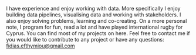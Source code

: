 I have experience and enjoy working with data. More specifically I enjoy building data pipelines, visualising data and 
working with stakeholders. I also enjoy solving problems, learning and co-creating. On a more personal note, I program for fun, read 
a lot and have played international rugby for Cyprus. You can find most of my projects on here. Feel free to contact me if you would 
like to contribute to any project or have any questions: fidias.efthymiou@gmail.com

